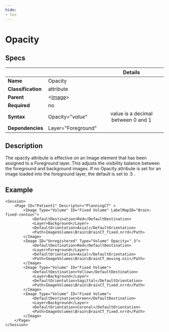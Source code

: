 ```yaml
---
hide:
- toc
---
```

<!-- let javascript handle toc on left sidebar -->
# Opacity

## Specs

| ||Details|
|---|---|:---:|
| **Name** | Opacity ||
| **Classification** | attribute ||
| **Parent** | <[Image](index.md)\> ||
| **Required** | no ||
| **Syntax** | Opacity="*value*" | value is a decimal between 0 and 1  |
| **Dependencies**| Layer="Foreground" | |

## Description

The opacity attribute is effective on an Image element that has been assigned to a Foreground layer.
This adjusts the visibility balance between the foreground and background images.
If no Opacity attribute is set for an image loaded into the foreground layer, the default is set to .5 .


## Example
```
<Session>
	<Page ID="Patient1" Descriptor="PlanningCT" >
		<Image Type="Volume" ID="Fixed Volume" LabelMapID="Brain-fixed-contour">
			<DefaultDestination>Red</DefaultDestination>
			<Layer>Background</Layer>
			<DefaultOrientation>Axial</DefaultOrientation>
			<Path>ImageVolumes\Brain\BrainCT_fixed.nrrd</Path>
		</Image>
		<Image ID="Unregistered" Type="Volume" Opacity=".3">
			<DefaultDestination>Red</DefaultDestination>
			<Layer>Foreground</Layer>
			<DefaultOrientation>Axial</DefaultOrientation>
			<Path>ImageVolumes\Brain\BrainCT_moving.nii</Path>
		</Image>
		<Image Type="Volume" ID="Fixed Volume">
			<DefaultDestination>Yellow</DefaultDestination>
			<Layer>Background</Layer>
			<DefaultOrientation>Sagittal</DefaultOrientation>
			<Path>ImageVolumes\Brain\BrainCT_fixed.nrrd</Path>
		</Image>
		<Image Type="Volume" ID="Fixed Volume">
			<DefaultDestination>Green</DefaultDestination>
			<Layer>Background</Layer>
			<DefaultOrientation>Coronal</DefaultOrientation>
			<Path>ImageVolumes\Brain\BrainCT_fixed.nrrd</Path>
		</Image>
	</Page>
</Session>
```